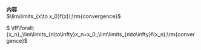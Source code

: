 **内容**  
$\lim\limits_{x\to x_0}f(x)\;\rm{convergence}$  
  
$ \iff\forall\;\{x_n\},\;\lim\limits_{n\to\infty}x_n=x_0,\;\lim\limits_{n\to\infty}f(x_n)\;\rm{convergence}$  
